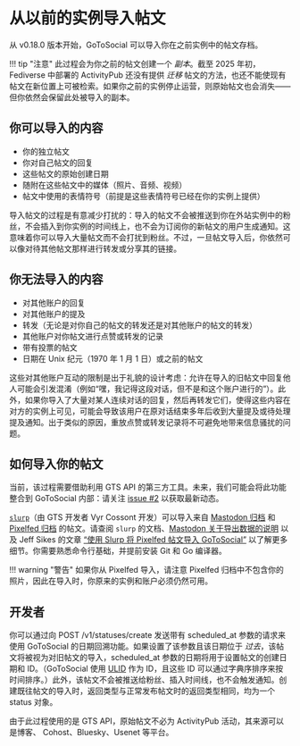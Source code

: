 # 从以前的实例导入帖文

从 v0.18.0 版本开始，GoToSocial 可以导入你在之前实例中的帖文存档。

!!! tip "注意"
    此过程会为你之前的帖文创建一个 *副本*。截至 2025 年初，Fediverse 中部署的 ActivityPub 还没有提供 *迁移* 帖文的方法，也还不能使现有帖文在新位置上可被检索。如果你之前的实例停止运营，则原始帖文也会消失——但你依然会保留此处被导入的副本。

## 你可以导入的内容

- 你的独立帖文
- 你对自己帖文的回复
- 这些帖文的原始创建日期
- 随附在这些帖文中的媒体（照片、音频、视频）
- 帖文中使用的表情符号（前提是这些表情符号已经在你的实例上提供）

导入帖文的过程是有意减少打扰的：导入的帖文不会被推送到你在外站实例中的粉丝，不会插入到你实例的时间线上，也不会为订阅你的新帖文的用户生成通知。这意味着你可以导入大量帖文而不会打扰到粉丝。不过，一旦帖文导入后，你依然可以像对待其他帖文那样进行转发或分享其的链接。

## 你无法导入的内容

- 对其他账户的回复
- 对其他账户的提及
- 转发（无论是对你自己的帖文的转发还是对其他账户的帖文的转发）
- 其他账户对你帖文进行点赞或转发的记录
- 带有投票的帖文
- 日期在 Unix 纪元（1970 年 1 月 1 日）或之前的帖文

这些对其他账户互动的限制是出于礼貌的设计考虑：允许在导入的旧帖文中回复他人可能会引发混淆（例如“嘿，我记得这段对话，但不是和这个账户进行的”）。此外，如果你导入了大量对某人连续对话的回复，然后再转发它们，使得这些内容在对方的实例上可见，可能会导致该用户在原对话结束多年后收到大量提及或待处理提及通知。出于类似的原因，重放点赞或转发记录将不可避免地带来信息骚扰的问题。

## 如何导入你的帖文

当前，该过程需要借助利用 GTS API 的第三方工具。未来，我们可能会将此功能整合到 GoToSocial 内部：请关注 [issue #2](https://codeberg.org/superseriousbusiness/gotosocial/issues/2) 以获取最新动态。

[`slurp`](https://github.com/VyrCossont/slurp)（由 GTS 开发者 Vyr Cossont 开发）可以导入来自 [Mastodon 归档](https://github.com/VyrCossont/slurp?tab=readme-ov-file#importing-a-mastodon-archive) 和 [Pixelfed 归档](https://github.com/VyrCossont/slurp?tab=readme-ov-file#importing-a-pixelfed-archive) 的帖文。请查阅 `slurp` 的文档、[Mastodon 关于导出数据的说明](https://docs.joinmastodon.org/user/moving/#export) 以及 Jeff Sikes 的文章 [“使用 Slurp 将 Pixelfed 帖文导入 GoToSocial”](https://box464.com/posts/gotosocial-slurp/) 以了解更多细节。你需要熟悉命令行基础，并提前安装 Git 和 Go 编译器。

!!! warning "警告"
    如果你从 Pixelfed 导入，请注意 Pixelfed 归档中不包含你的照片，因此在导入时，你原来的实例和账户必须仍然可用。

## 开发者

你可以通过向 POST /v1/statuses/create 发送带有 scheduled_at 参数的请求来使用 GoToSocial 的日期回溯功能。如果设置了该参数且该日期位于 *过去*，该帖文将被视为对旧帖文的导入，scheduled_at 参数的日期将用于设置帖文的创建日期和 ID。（GoToSocial 使用 [ULID](https://github.com/ulid/spec) 作为 ID，且这些 ID 可以通过字典序排序来按时间排序。）此外，该帖文不会被推送给粉丝、插入时间线，也不会触发通知。创建既往帖文的导入时，返回类型与正常发布帖文时的返回类型相同，均为一个 status 对象。

由于此过程使用的是 GTS API，原始帖文不必为 ActivityPub 活动，其来源可以是博客、 Cohost、Bluesky、Usenet 等平台。
